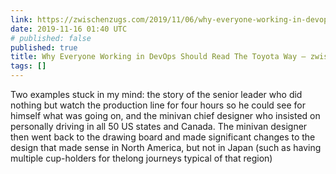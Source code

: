 ```yaml
---
link: https://zwischenzugs.com/2019/11/06/why-everyone-working-in-devops-should-read-the-toyota-way/
date: 2019-11-16 01:40 UTC
# published: false
published: true
title: Why Everyone Working in DevOps Should Read The Toyota Way – zwischenzugs
tags: []
---
```


Two examples stuck in my mind: the story of the senior leader who did nothing but watch the production line for four hours so he could see for himself what was going on, and the minivan chief designer who insisted on personally driving in all 50 US states and Canada. The minivan designer then went back to the drawing board and made significant changes to the design that made sense in North America, but not in Japan (such as having multiple cup-holders for thelong journeys typical of that region)
